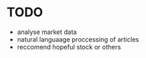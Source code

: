 # TODO
  * analyse market data
  * natural languaage proccessing of articles 
  * reccomend hopeful stock or others
